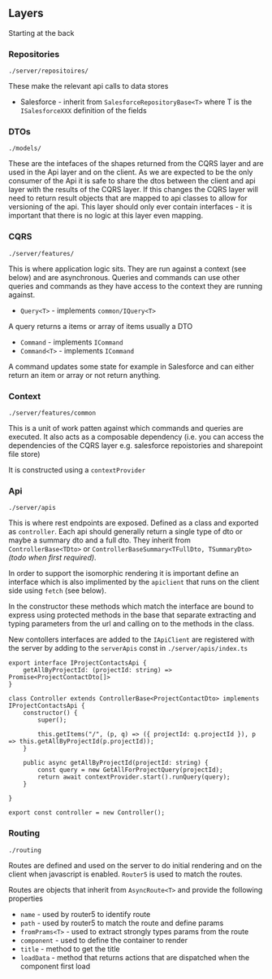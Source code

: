 ## Layers

Starting at the back

### Repositories

`./server/repositoires/`

These make the relevant api calls to data stores
- Salesforce - inherit from `SalesforceRepositoryBase<T>` where T is the `ISalesforceXXX` definition of the fields

### DTOs

`./models/`

These are the intefaces of the shapes returned from the CQRS layer and are used in the Api layer and on the client. As we are expected to be the only consumer of the Api it is safe to share the dtos between the client and api layer with the results of the CQRS layer. If this changes the CQRS layer will need to return result objects that are mapped to api classes to allow for versioning of the api. This layer should only ever contain interfaces - it is important that there is no logic at this layer even mapping.

### CQRS

`./server/features/`

This is where application logic sits. They are run against a context (see below) and are asynchronous. Queries and commands can use other queries and commands as they have access to the context they are running against.

- `Query<T>` - implements `common/IQuery<T>`

A query returns a items or array of items usually a DTO

- `Command` - implements `ICommand`
- `Command<T>` - implements `ICommand`

A command updates some state for example in Salesforce and can either return an item or array or not return anything.

### Context

`./server/features/common`

This is a unit of work patten against which commands and queries are executed. It also acts as a composable dependency (i.e. you can access the dependencies of the CQRS layer e.g. salesforce repoistories and sharepoint file store)

It is constructed using a `contextProvider`

### Api

`./server/apis`

This is where rest endpoints are exposed. Defined as a class and exported as `controller`. Each api should generally return a single type of dto or maybe a summary dto and a full dto. They inherit from `ControllerBase<TDto>` or `ControllerBaseSummary<TFullDto, TSummaryDto>` *(todo when first required)*. 

In order to support the isomorphic rendering it is important define an interface which is also implimented by the `apiclient` that runs on the client side using `fetch` (see below). 

In the constructor these methods which match the interface are bound to express using protected methods in the base that separate extracting and typing parameters from the url and calling on to the methods in the class.

New contollers interfaces are added to the `IApiClient` are registered with the server by adding to the `serverApis` const in `./server/apis/index.ts`

	export interface IProjectContactsApi {
	    getAllByProjectId: (projectId: string) => Promise<ProjectContactDto[]>    
	}
	
	class Controller extends ControllerBase<ProjectContactDto> implements IProjectContactsApi {
	    constructor() {
	        super();
	
	        this.getItems("/", (p, q) => ({ projectId: q.projectId }), p => this.getAllByProjectId(p.projectId));
	    }
	
	    public async getAllByProjectId(projectId: string) {
	        const query = new GetAllForProjectQuery(projectId);
	        return await contextProvider.start().runQuery(query);
	    }
	
	}
	
	export const controller = new Controller();

### Routing

`./routing`

Routes are defined and used on the server to do initial rendering and on the client when javascript is enabled. `Router5` is used to match the routes.

Routes are objects that inherit from `AsyncRoute<T>` and provide the following properties
 
- `name` - used by router5 to identify route
- `path` - used by router5 to match the route and define params
- `fromPrams<T>` - used to extract strongly types params from the route
- `component` - used to define the container to render
- `title` - method to get the title
- `loadData` - method that returns actions that are dispatched when the component first load 


